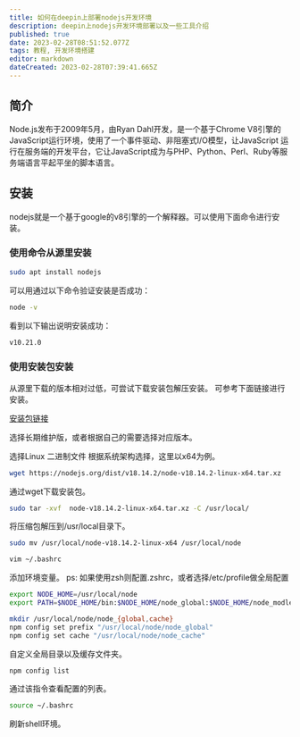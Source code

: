 ```yaml
---
title: 如何在deepin上部署nodejs开发环境
description: deepin上nodejs开发环境部署以及一些工具介绍
published: true
date: 2023-02-28T08:51:52.077Z
tags: 教程, 开发环境搭建
editor: markdown
dateCreated: 2023-02-28T07:39:41.665Z
---
```


## 简介
Node.js发布于2009年5月，由Ryan Dahl开发，是一个基于Chrome V8引擎的JavaScript运行环境，使用了一个事件驱动、非阻塞式I/O模型，让JavaScript 运行在服务端的开发平台，它让JavaScript成为与PHP、Python、Perl、Ruby等服务端语言平起平坐的脚本语言。

## 安装

nodejs就是一个基于google的v8引擎的一个解释器。可以使用下面命令进行安装。

### 使用命令从源里安装
```bash
sudo apt install nodejs
```

可以用通过以下命令验证安装是否成功：
```bash
node -v
```

看到以下输出说明安装成功：
```bash
v10.21.0
```

### 使用安装包安装
从源里下载的版本相对过低，可尝试下载安装包解压安装。
可参考下面链接进行安装。

[安装包链接](https://nodejs.org/zh-cn/download/)

选择长期维护版，或者根据自己的需要选择对应版本。

选择Linux 二进制文件 根据系统架构选择，这里以x64为例。

```bash
wget https://nodejs.org/dist/v18.14.2/node-v18.14.2-linux-x64.tar.xz
```
通过wget下载安装包。

```bash
sudo tar -xvf  node-v18.14.2-linux-x64.tar.xz -C /usr/local/
```
将压缩包解压到/usr/local目录下。

```bash
sudo mv /usr/local/node-v18.14.2-linux-x64 /usr/local/node
```

```bash
vim ~/.bashrc
```
添加环境变量。
ps: 如果使用zsh则配置.zshrc，或者选择/etc/profile做全局配置

```bash
export NODE_HOME=/usr/local/node
export PATH=$NODE_HOME/bin:$NODE_HOME/node_global:$NODE_HOME/node_modles:$NODE_HOME/node_global/bin:$PATH
```

```bash
mkdir /usr/local/node/node_{global,cache}
npm config set prefix "/usr/local/node/node_global"
npm config set cache "/usr/local/node/node_cache"
```
自定义全局目录以及缓存文件夹。

```bash
npm config list 
```
通过该指令查看配置的列表。

```bash
source ~/.bashrc
```
刷新shell环境。